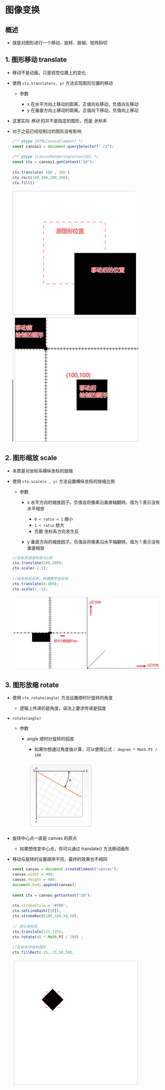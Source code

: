# 图像变换

## 概述

+ 就是对图形进行一个移动、旋转、放缩、矩阵斜切

## 1. 图形移动 translate

+ 移动不是动画，只是视觉位置上的变化

+ 使用 `ctx.translate(x, y)` 方法实现图形位置的移动

  + 参数

    + x 在水平方向上移动的距离。正值向右移动，负值向左移动
    + y 在垂直方向上移动的距离。正值向下移动，负值向上移动

+ 这里实际 *移动* 的并不是指定的图形，而是 *坐标系*
+ 对于之前已经绘制过的图形没有影响

  ```js
  /** @type {HTMLCanvasElement} */
  const canvas1 = document.querySelector(".c1");

  /** @type {CanvasRenderingContext2D} */
  const ctx = canvas1.getContext("2d");

  ctx.translate( 100 , 100 )
  ctx.rect(100,100,200,200);
  ctx.fill()
  ```

  ![图像移动](./images/translate.png)
  ![translate坐标系](./images/translate坐标系.png)

## 2. 图形缩放 scale

+ 本质是对坐标系横纵坐标的放缩

+ 使用 `ctx.scale(x , y)` 方法设置横纵坐标的放缩比例

  + 参数

    + x 水平方向的缩放因子。负值会将像素沿垂直轴翻转。值为 1 表示没有水平缩放

      + `0 < ratio < 1` 缩小
      + `1 < ratio` 放大
      + 负数 坐标系方向发生反

    + y 垂直方向的缩放因子。负值会将像素沿水平轴翻转。值为 1 表示没有垂直缩放

  ```js
  //坐标系很坐标放大2倍
  ctx.translate(200,200);
  ctx.scale(-2,1);

  //纵坐标系反转，构建数学坐标系
  ctx.translate(0,400);
  ctx.scale(1,-1);
  ```

  ![缩放](./images/scale.png)

## 3. 图形放缩 rotate

+ 使用 `ctx.rotate(angle)` 方法设置顺时针旋转的角度

  + 逻辑上传递的是角度，语法上要求传递是弧度

+ `rotate(angle)`

  + 参数

    + angle 顺时针旋转的弧度

      + 如果你想通过角度值计算，可以使用公式： `degree * Math.PI / 180`

      ![alt text](images/rotate2.png)

+ 旋转中心点一直是 canvas 的原点

  + 如果想改变中心点，你可以通过 translate() 方法移动画布

+ 移动与旋转的设置顺序不同，最终的效果也不相同

  ```js
  const canvas = document.createElement("canvas");
  canvas.width = 400;
  canvas.height = 400;
  document.body.append(canvas);

  const ctx = canvas.getContext("2d");

  ctx.strokeStyle = '#f00';
  ctx.setLineDash([10]);
  ctx.strokeRect(100,100,50,50);

  // 变化坐标系
  ctx.translate(125,125);
  ctx.rotate(45 * Math.PI / 180) ;

  //坐标系中绘制图形
  ctx.fillRect(-25,-25,50,50);
  ```

  ![放缩](./images/rotate.png)
